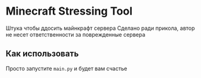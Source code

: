 # Minecraft Stressing Tool

Штука чтобы ддосить майнкрафт сервера
Сделано ради прикола, автор не несет ответственности за поврежденные сервера

## Как использовать
Просто запустите `main.py` и будет вам счастье
